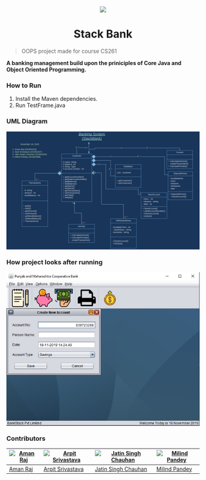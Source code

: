<p align="center"><img src="https://image.flaticon.com/icons/svg/1611/1611261.svg" align="center" width="175"></p>
<h1 align="center">Stack Bank</h1>

> OOPS project made for course CS261 

**A banking management build upon the priniciples of Core Java and Object Oriented Programming.**

### How to Run
1. Install the Maven dependencies. 
2. Run TestFrame.java 


### UML Diagram 
<p align="center"><img src="Images/UML.jpg" align="center"></p>

### How project looks after running 
<p align="center"><img src="Images/money.jpg" align="center"></p>


### Contributors
[![Aman Raj](https://media.licdn.com/dms/image/C4E03AQF5TY39PHaBgg/profile-displayphoto-shrink_200_200/0?e=1577318400&v=beta&t=Kug1voklv-oDI6AL6fKSXf-EXlU4g5_0WaPhHogO9aU)](https://github.com/amanraj1608) | [![Arpit Srivastava](https://media.licdn.com/dms/image/C5103AQEi8U6a_vN8LQ/profile-displayphoto-shrink_200_200/0?e=1577318400&v=beta&t=z484JQcEuSB_OSbp7fQP__3qf5vGcK7MnltYCa1_mys)](https://github.com/fuzious) | [![Jatin Singh Chauhan](https://media.licdn.com/dms/image/C5103AQG0ceo4LJtGWg/profile-displayphoto-shrink_200_200/0?e=1577318400&v=beta&t=KRs8ZNC3R6NeZkWF3IqZUfyILrKNjYXitroohPxdpII)](https://github.com/jatin0406) | [![Milind Pandey](https://he-s3.s3.amazonaws.com/media/avatars/souhard987/resized/160/2b5e288s.jpg)](https://github.com/Pranshu2780) |
---|---|---|---|
[Aman Raj](https://github.com/amanraj1608) | [Arpit Srivastava](http://github.com/fuzious) |  [Jatin Singh Chauhan](https://github.com/jatin0406) | [Milind Pandey](http://github.com/Pranshu2780) |  

